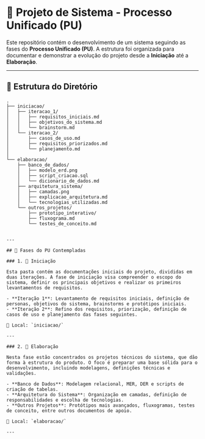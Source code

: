 # 📁 Projeto de Sistema - Processo Unificado (PU)

Este repositório contém o desenvolvimento de um sistema seguindo as fases do **Processo Unificado (PU)**. A estrutura foi organizada para documentar e demonstrar a evolução do projeto desde a **Iniciação** até a **Elaboração**.

---

## 📁 Estrutura do Diretório

```plaintext
.
├── iniciacao/
│   ├── iteracao_1/
│   │   ├── requisitos_iniciais.md
│   │   ├── objetivos_do_sistema.md
│   │   └── brainstorm.md
│   └── iteracao_2/
│       ├── casos_de_uso.md
│       ├── requisitos_priorizados.md
│       └── planejamento.md
│
└── elaboracao/
    ├── banco_de_dados/
    │   ├── modelo_erd.png
    │   ├── script_criacao.sql
    │   └── dicionario_de_dados.md
    ├── arquitetura_sistema/
    │   ├── camadas.png
    │   ├── explicacao_arquitetura.md
    │   └── tecnologias_utilizadas.md
    └── outros_projetos/
        ├── prototipo_interativo/
        ├── fluxograma.md
        └── testes_de_conceito.md


---

## 🚀 Fases do PU Contempladas

### 1. 🔹 Iniciação

Esta pasta contém as documentações iniciais do projeto, divididas em duas iterações. A fase de iniciação visa compreender o escopo do sistema, definir os principais objetivos e realizar os primeiros levantamentos de requisitos.

- **Iteração 1**: Levantamento de requisitos iniciais, definição de personas, objetivos do sistema, brainstorms e protótipos iniciais.
- **Iteração 2**: Refino dos requisitos, priorização, definição de casos de uso e planejamento das fases seguintes.

📁 Local: `iniciacao/`

---

### 2. 🔸 Elaboração

Nesta fase estão concentrados os projetos técnicos do sistema, que dão forma à estrutura do produto. O foco é preparar uma base sólida para o desenvolvimento, incluindo modelagens, definições técnicas e validações.

- **Banco de Dados**: Modelagem relacional, MER, DER e scripts de criação de tabelas.
- **Arquitetura do Sistema**: Organização em camadas, definição de responsabilidades e escolha de tecnologias.
- **Outros Projetos**: Protótipos mais avançados, fluxogramas, testes de conceito, entre outros documentos de apoio.

📁 Local: `elaboracao/`

---
